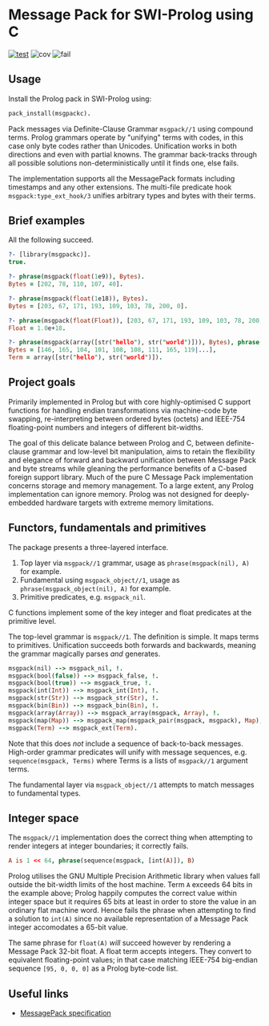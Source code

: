 # Message Pack for SWI-Prolog using C

[![test](https://github.com/royratcliffe/msgpackc-prolog/actions/workflows/test.yaml/badge.svg)](https://github.com/royratcliffe/msgpackc-prolog/actions/workflows/test.yaml)
![cov](https://shields.io/endpoint?url=https://gist.githubusercontent.com/royratcliffe/ccccef2ac1329551794f2a466ee61014/raw/cov.json)
![fail](https://shields.io/endpoint?url=https://gist.githubusercontent.com/royratcliffe/ccccef2ac1329551794f2a466ee61014/raw/fail.json)

## Usage

Install the Prolog pack in SWI-Prolog using:

```prolog
pack_install(msgpackc).
```

Pack messages via Definite-Clause Grammar `msgpack//1` using compound terms. Prolog grammars operate by "unifying" terms with codes, in this case only byte codes rather than Unicodes. Unification works in both directions and even with partial knowns. The grammar back-tracks through all possible solutions non-deterministically until it finds one, else fails.

The implementation supports all the MessagePack formats including timestamps and
any other extensions. The multi-file predicate hook `msgpack:type_ext_hook/3`
unifies arbitrary types and bytes with their terms.

## Brief examples

All the following succeed.

```prolog
?- [library(msgpackc)].
true.

?- phrase(msgpack(float(1e9)), Bytes).
Bytes = [202, 78, 110, 107, 40].

?- phrase(msgpack(float(1e18)), Bytes).
Bytes = [203, 67, 171, 193, 109, 103, 78, 200, 0].

?- phrase(msgpack(float(Float)), [203, 67, 171, 193, 109, 103, 78, 200, 0]).
Float = 1.0e+18.

?- phrase(msgpack(array([str("hello"), str("world")])), Bytes), phrase(msgpack(Term), Bytes).
Bytes = [146, 165, 104, 101, 108, 108, 111, 165, 119|...],
Term = array([str("hello"), str("world")]).
```

## Project goals

Primarily implemented in Prolog but with core highly-optimised C support functions for handling endian transformations via machine-code byte swapping, re-interpreting between ordered bytes (octets) and IEEE-754 floating-point numbers and integers of different bit-widths.

The goal of this delicate balance between Prolog and C, between
definite-clause grammar and low-level bit manipulation, aims to retain
the flexibility and elegance of forward and backward unification between
Message Pack and byte streams while gleaning the performance benefits of
a C-based foreign support library. Much of the pure C Message Pack
implementation concerns storage and memory management. To a large
extent, any Prolog implementation can ignore memory. Prolog was not
designed for deeply-embedded hardware targets with extreme memory
limitations.

## Functors, fundamentals and primitives

The package presents a three-layered interface.

  1. Top layer via `msgpack//1` grammar, usage as `phrase(msgpack(nil), A)` for example.
  2. Fundamental using `msgpack_object//1`, usage as `phrase(msgpack_object(nil), A)` for example.
  3. Primitive predicates, e.g. `msgpack_nil`.

C functions implement some of the key integer and float predicates at the
primitive level.

The top-level grammar is `msgpack//1`. The definition is simple. It maps terms
to primitives. Unification succeeds both forwards and backwards, meaning the
grammar magically parses *and* generates.

```prolog
msgpack(nil) --> msgpack_nil, !.
msgpack(bool(false)) --> msgpack_false, !.
msgpack(bool(true)) --> msgpack_true, !.
msgpack(int(Int)) --> msgpack_int(Int), !.
msgpack(str(Str)) --> msgpack_str(Str), !.
msgpack(bin(Bin)) --> msgpack_bin(Bin), !.
msgpack(array(Array)) --> msgpack_array(msgpack, Array), !.
msgpack(map(Map)) --> msgpack_map(msgpack_pair(msgpack, msgpack), Map), !.
msgpack(Term) --> msgpack_ext(Term).
```

Note that this does _not_ include a sequence of back-to-back messages.
High-order grammar predicates will unify with message sequences, e.g.
`sequence(msgpack, Terms)` where Terms is a lists of `msgpack//1` argument
terms.

The fundamental layer via `msgpack_object//1` attempts to match messages to
fundamental types.

## Integer space

The `msgpack//1` implementation does the correct thing when attempting to render
integers at integer boundaries; it correctly fails.

```prolog
A is 1 << 64, phrase(sequence(msgpack, [int(A)]), B)
```

Prolog utilises the GNU Multiple Precision Arithmetic library when values fall
outside the bit-width limits of the host machine. Term `A` exceeds 64 bits in
the example above; Prolog happily computes the correct value within integer
space but it requires 65 bits at least in order to store the value in an
ordinary flat machine word. Hence fails the phrase when attempting to find a
solution to `int(A)` since no available representation of a Message Pack integer
accomodates a 65-bit value.

The same phrase for `float(A)` _will_ succeed however by rendering a Message
Pack 32-bit float. A float term accepts integers. They convert to equivalent
floating-point values; in that case matching IEEE-754 big-endian sequence `[95,
0, 0, 0]` as a Prolog byte-code list.

## Useful links

* [MessagePack specification](https://github.com/msgpack/msgpack/blob/master/spec.md)
